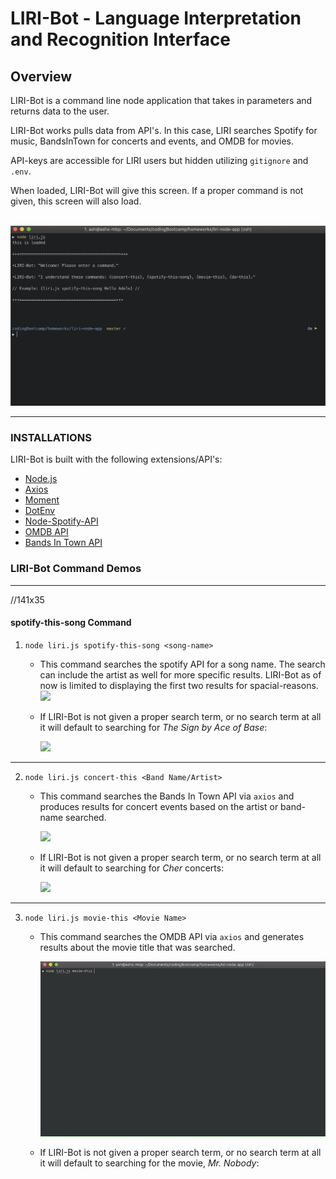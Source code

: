 # LIRI-Bot - Language Interpretation and Recognition Interface

## Overview
LIRI-Bot is a command line node application that takes in parameters and returns data to the user.

LIRI-Bot works pulls data from API's. In this case, LIRI searches Spotify for music, BandsInTown for concerts and events, and OMDB for movies.

API-keys are accessible for LIRI users but hidden utilizing `gitignore` and `.env`.
<aside> When loaded, LIRI-Bot will give this screen. If a proper command is not given, this screen will also load. </aside>

<br>

![WELCOME Image](/images/Liri_Bot_WELCOME_Demo.png)

***

### INSTALLATIONS
LIRI-Bot is built with the following extensions/API's:
* [Node.js](https://nodejs.org/en/)
* [Axios](https://www.npmjs.com/package/axios)
* [Moment](https://www.npmjs.com/package/moment)
* [DotEnv](https://www.npmjs.com/package/dotenv)
* [Node-Spotify-API](https://www.npmjs.com/package/node-spotify-api)
* [OMDB API](http://www.omdbapi.com)
* [Bands In Town API](http://www.artists.bandsintown.com/bandsintown-api)

### LIRI-Bot Command Demos
<hr>

//141x35

#### spotify-this-song Command
1. `node liri.js spotify-this-song <song-name>`
    - This command searches the spotify API for a song name. The search can include the artist as well for more specific results. LIRI-Bot as of now is limited to displaying the first two results for spacial-reasons.
        <br>
        <img src="/images/Liri_Bot_spotify-this-song-1_Demo.gif"/>


    - If LIRI-Bot is not given a proper search term, or no search term at all it will default to searching for <em>The Sign by Ace of Base</em>:
        <br>

        <img src="/images/Liri_Bot_spotify-this-song_ERR_Demo.gif"/>

<hr>

2. `node liri.js concert-this <Band Name/Artist>`
    - This command searches the Bands In Town API via `axios` and produces results for concert events based on the artist or band-name searched.
        <br>

        <img src="/images/Liri_Bot_concert-this_Demo.gif"/>

    - If LIRI-Bot is not given a proper search term, or no search term at all it will default to searching for <em>Cher</em> concerts:

        <img src="/images/Liri_Bot_concert-this_Demo_1.gif"/>

<hr>

3. `node liri.js movie-this <Movie Name>`
    - This command searches the OMDB API via `axios` and generates results about the movie title that was searched.

        <img src="/images/Liri_Bot_movie-this_Demo_.gif"/>

    - If LIRI-Bot is not given a proper search term, or no search term at all it will default to searching for the movie, <em>Mr. Nobody</em>:



  
    
